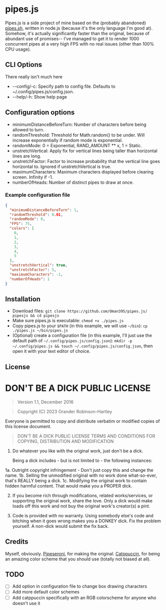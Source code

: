 # pipes.js
Pipes.js is a side project of mine based on the (probably abandoned) [pipes.sh](https://github.com/pipeseroni/pipes.sh), written in node.js (because it's the only language I'm good at). Somehow, it's actually significantly faster than the original, because of abundant use of promises-- I've managed to get it to render 1000 concurrent pipes at a very high FPS with no real issues (other than 100% CPU usage).
## CLI Options
There really isn't much here
- -\-config/-c: Specify path to config file. Defaults to ~/.config/pipes.js/config.json.
- -\-help/-h: Show help page
## Configuration options
- minimumDistanceBeforeTurn: Number of characters before being allowed to turn.
- randomThreshold: Threshold for Math.random() to be under. Will increase exponentially if random mode is exponential.
- randomMode: 0 = Exponential, RAND_AMOUNT ** x, 1 = Static.
- unstretchVertical: Apply fix for vertical lines being taller than horizontal lines are long.
- unstretchFactor: Factor to increase probability that the vertical line goes horizontal to. Ignored if unstretchVertical is true.
- maximumCharacters: Maximum characters displayed before clearing screen. Infinity if -1.
- numberOfHeads: Number of distinct pipes to draw at once.
### Example configuration file
```json
{
  "minimumDistanceBeforeTurn": 1,
  "randomThreshold": 0.01,
  "randomMode": 0,
  "FPS": 75,
  "colors": [
    0,
    1,
    2,
    3,
    4,
    5
  ],
  "unstretchVertical": true,
  "unstretchFactor": 5,
  "maximumCharacters": -1,
  "numberOfHeads": 1
}
```
## Installation
- Download files: `git clone https://github.com/Oman395/pipes.js/ pipesjs && cd pipesjs`
- Make sure pipes.js is executable: `chmod +x ./pipes.js`
- Copy pipes.js to your `$PATH` (in this example, we will use `~/bin`): `cp ./pipes.js ~/bin/pipes.js`
- (Optional) create a configuration file (in this example, I'll just use the default path of `~/.config/pipes.js/config.json`): `mkdir -p ~/.config/pipes.js && touch ~/.config/pipes.js/config.json`, then open it with your text editor of choice.
## License
# DON'T BE A DICK PUBLIC LICENSE

> Version 1.1, December 2016

> Copyright (C) 2023 Orander Robinson-Hartley

Everyone is permitted to copy and distribute verbatim or modified
copies of this license document.

> DON'T BE A DICK PUBLIC LICENSE
> TERMS AND CONDITIONS FOR COPYING, DISTRIBUTION AND MODIFICATION

1. Do whatever you like with the original work, just don't be a dick.

   Being a dick includes - but is not limited to - the following instances:

 1a. Outright copyright infringement - Don't just copy this and change the name.
 1b. Selling the unmodified original with no work done what-so-ever, that's REALLY being a dick.
 1c. Modifying the original work to contain hidden harmful content. That would make you a PROPER dick.

2. If you become rich through modifications, related works/services, or supporting the original work,
share the love. Only a dick would make loads off this work and not buy the original work's
creator(s) a pint.

3. Code is provided with no warranty. Using somebody else's code and bitching when it goes wrong makes you a DONKEY dick. Fix the problem yourself. A non-dick would submit the fix back.
## Credits
Myself, obviously.
[Pipeseroni](https://github.com/pipeseroni), for making the original.
[Catppuccin](https://github.com/catppuccin), for being an amazing color scheme that you should use (totally not biased at all).
## TODO
- [ ] Add option in configuration file to change box drawing characters
- [ ] Add more default color schemes
- [ ] Add catppuccin specifically with an RGB colorscheme for anyone who doesn't use it
